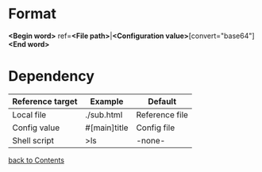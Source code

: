 Format
===
**&lt;Begin word>** ref=**&lt;File path>**|**&lt;Configuration value>**[convert="base64"]**&lt;End word>**

Dependency
===
| Reference target  | Example      | Default        |
| ----------- | ------------ | -------------- |
| Local file  | ./sub.html   | Reference file |
| Config value| #[main]title | Config file    |
| Shell script| >ls          | -none-         |

[back to Contents](contents.md)
